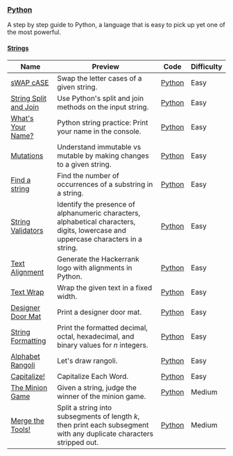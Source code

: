 
### [Python](https://www.hackerrank.com/domains/python)
A step by step guide to Python, a language that is easy to pick up yet one of the most powerful.


#### [Strings](https://www.hackerrank.com/domains/python/py-strings)

Name | Preview | Code | Difficulty
---- | ------- | ---- | ----------
[sWAP cASE](https://www.hackerrank.com/challenges/swap-case)|Swap the letter cases of a given string.|[Python](swap-case.py)|Easy
[String Split and Join](https://www.hackerrank.com/challenges/python-string-split-and-join)|Use Python's split and join methods on the input string.|[Python](python-string-split-and-join.py)|Easy
[What's Your Name?](https://www.hackerrank.com/challenges/whats-your-name)|Python string practice: Print your name in the console.|[Python](whats-your-name.py)|Easy
[Mutations](https://www.hackerrank.com/challenges/python-mutations)|Understand immutable vs mutable by making changes to a given string.|[Python](python-mutations.py)|Easy
[Find a string](https://www.hackerrank.com/challenges/find-a-string)|Find the number of occurrences of a substring in a string.|[Python](find-a-string.py)|Easy
[String Validators](https://www.hackerrank.com/challenges/string-validators)|Identify the presence of alphanumeric characters, alphabetical characters, digits, lowercase and uppercase characters in a string.|[Python](string-validators.py)|Easy
[Text Alignment](https://www.hackerrank.com/challenges/text-alignment)|Generate the Hackerrank logo with alignments in Python.|[Python](text-alignment.py)|Easy
[Text Wrap](https://www.hackerrank.com/challenges/text-wrap)|Wrap the given text in a fixed width.|[Python](text-wrap.py)|Easy
[Designer Door Mat](https://www.hackerrank.com/challenges/designer-door-mat)|Print a designer door mat.|[Python](designer-door-mat.py)|Easy
[String Formatting](https://www.hackerrank.com/challenges/python-string-formatting)|Print the formatted decimal, octal, hexadecimal, and binary values for $n$ integers.|[Python](python-string-formatting.py)|Easy
[Alphabet Rangoli](https://www.hackerrank.com/challenges/alphabet-rangoli)|Let's draw rangoli.|[Python](alphabet-rangoli.py)|Easy
[Capitalize!](https://www.hackerrank.com/challenges/capitalize)|Capitalize Each Word.|[Python](capitalize.py)|Easy
[The Minion Game](https://www.hackerrank.com/challenges/the-minion-game)|Given a string, judge the winner of the minion game.|[Python](the-minion-game.py)|Medium
[Merge the Tools!](https://www.hackerrank.com/challenges/merge-the-tools)|Split a string into subsegments of length $k$, then print each subsegment with any duplicate characters stripped out.|[Python](merge-the-tools.py)|Medium

